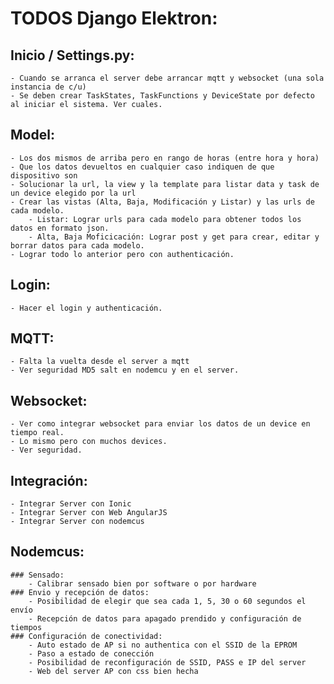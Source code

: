 # TODOS Django Elektron:

## Inicio / Settings.py:
	- Cuando se arranca el server debe arrancar mqtt y websocket (una sola instancia de c/u)
	- Se deben crear TaskStates, TaskFunctions y DeviceState por defecto al iniciar el sistema. Ver cuales. 


## Model:
	- Los dos mismos de arriba pero en rango de horas (entre hora y hora) 
	- Que los datos devueltos en cualquier caso indiquen de que dispositivo son
	- Solucionar la url, la view y la template para listar data y task de un device elegido por la url 
	- Crear las vistas (Alta, Baja, Modificación y Listar) y las urls de cada modelo.
		- Listar: Lograr urls para cada modelo para obtener todos los datos en formato json.
		- Alta, Baja Moficicación: Lograr post y get para crear, editar y borrar datos para cada modelo.
	- Lograr todo lo anterior pero con authenticación.

## Login:
	- Hacer el login y authenticación.


## MQTT:
	- Falta la vuelta desde el server a mqtt
	- Ver seguridad MD5 salt en nodemcu y en el server.

## Websocket:
	- Ver como integrar websocket para enviar los datos de un device en tiempo real.
	- Lo mismo pero con muchos devices.
	- Ver seguridad.

## Integración:
	- Integrar Server con Ionic
	- Integrar Server con Web AngularJS
	- Integrar Server con nodemcus

## Nodemcus:
	### Sensado:
		- Calibrar sensado bien por software o por hardware
	### Envio y recepción de datos:
		- Posibilidad de elegir que sea cada 1, 5, 30 o 60 segundos el envío
		- Recepción de datos para apagado prendido y configuración de tiempos
	### Configuración de conectividad:
		- Auto estado de AP si no authentica con el SSID de la EPROM
		- Paso a estado de conección
		- Posibilidad de reconfiguración de SSID, PASS e IP del server
		- Web del server AP con css bien hecha
